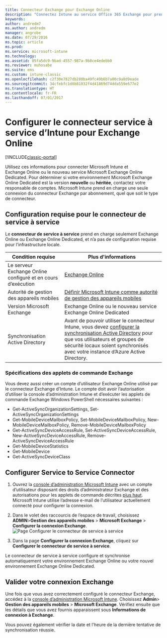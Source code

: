 ```yaml
---
title: Connecteur Exchange pour Exchange Online
description: "Connectez Intune au service Office 365 Exchange pour prendre en charge la gestion des appareils mobiles via Exchange ActiveSync."
keywords: 
author: andredm7
ms.author: andredm
manager: angrobe
ms.date: 07/29/2016
ms.topic: article
ms.prod: 
ms.service: microsoft-intune
ms.technology: 
ms.assetid: 05fa5dc9-9bad-4557-987a-9b8ce4edebb0
ms.reviewer: muhosabe
ms.suite: ems
ms.custom: intune-classic
ms.openlocfilehash: c2f30e7827db280ba49fc49b6b7a00c9a8d9eade
ms.sourcegitcommit: 34cfebfc1d8b81032f4d41869d74dda559e677e2
ms.translationtype: HT
ms.contentlocale: fr-FR
ms.lasthandoff: 07/01/2017
---
```

# <a name="configure-the-intune-service-to-service-connector-for-exchange-online"></a>Configurer le connecteur service à service d’Intune pour Exchange Online

[!INCLUDE[classic-portal](../includes/classic-portal.md)]

Utilisez ces informations pour connecter Microsoft Intune et Exchange Online ou le nouveau service Microsoft Exchange Online Dedicated. Pour déterminer si votre environnement Microsoft Exchange Online Dedicated est la version **nouvelle** ou **héritée**, contactez votre responsable de comptes. Microsoft Intune prend en charge une seule connexion du connecteur Exchange par abonnement, quel que soit le type de connecteur.

## <a name="service-to-service-connector-requirements"></a>Configuration requise pour le connecteur de service à service
Le **connecteur de service à service** prend en charge seulement Exchange Online ou Exchange Online Dedicated, et n’a pas de configuration requise pour l’infrastructure locale.

|Condition requise|Plus d'informations|
|---------------|--------------------|
|Le serveur Exchange Online configuré et en cours d’exécution|[Exchange Online](https://technet.microsoft.com/library/jj200580.aspx) |
|Autorité de gestion des appareils mobiles| [Définir Microsoft Intune comme autorité de gestion des appareils mobiles](prerequisites-for-enrollment.md#step-2-set-mdm-authority)|
|Version Microsoft Exchange|Exchange Online ou le nouveau service Exchange Online Dedicated|/intune/users-permissions-add
|Synchronisation Active Directory|Avant de pouvoir utiliser le connecteur Intune, vous devez [configurer la synchronisation Active Directory](/intune/users-permissions-add) pour que vos utilisateurs et groupes de sécurité locaux soient synchronisés avec votre instance d’Azure Active Directory.|

### <a name="exchange-cmdlet-requirements"></a>Spécifications des applets de commande Exchange

Vous devez aussi créer un compte d’utilisateur Exchange Online utilisé par le connecteur Exchange d’Intune. Le compte doit avoir l’autorisation d’utiliser la console d’administration Intune et d’exécuter les applets de commande Exchange Windows PowerShell nécessaires suivantes :

 - Get-ActiveSyncOrganizationSettings, Set-ActiveSyncOrganizationSettings
 - Get-MobileDeviceMailboxPolicy, Set-MobileDeviceMailboxPolicy, New-MobileDeviceMailboxPolicy, Remove-MobileDeviceMailboxPolicy
 - Get-ActiveSyncDeviceAccessRule, Set-ActiveSyncDeviceAccessRule, New-ActiveSyncDeviceAccessRule, Remove-ActiveSyncDeviceAccessRule
 - Get-MobileDeviceStatistics
 - Get-MobileDevice
 - Get-ActiveSyncDeviceClass

## <a name="set-up-the-service-to-service-connector"></a>Configurer Service to Service Connector

1. Ouvrez la [console d’administration Microsoft Intune](https://manage.microsoft.com) avec un compte d’utilisateur disposant des droits d’administrateur Exchange et des autorisations pour les applets de commande décrites [plus haut](#exchange-cmdlet-requirements). Microsoft Intune utilise l’adresse e-mail de l’utilisateur actuellement connecté pour configurer la connexion.

2.  Dans le volet des raccourcis de l’espace de travail, choisissez **ADMIN**>**Gestion des appareils mobiles** > **Microsoft Exchange** > **Configurer la connexion Exchange**.
![Page Configurer le connecteur de service à service](../media/intunesa5cservicetoserviceconnector.png)

3.  Dans la page **Configurer la connexion Exchange**, cliquez sur **Configurer le connecteur de service à service**.


Le connecteur de service à service configure et synchronise automatiquement votre environnement Exchange Online ou votre nouvel environnement Exchange Online Dedicated.

## <a name="validate-your-exchange-connection"></a>Valider votre connexion Exchange

Une fois que vous avez correctement configuré le connecteur Exchange, accédez à la [console d’administration Microsoft Intune](https://manage.microsoft.com). Choisissez **Admin**> **Gestion des appareils mobiles** > **Microsoft Exchange**. Vérifiez ensuite que les détails que vous avez fournis apparaissent sous **Informations de connexion à Exchange**.

Vous pouvez également vérifier la date et l'heure de la dernière tentative de synchronisation réussie.
